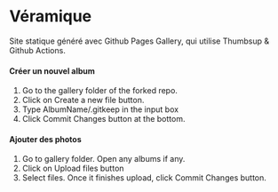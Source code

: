 # Véramique
Site statique généré avec Github Pages Gallery, qui utilise Thumbsup & Github Actions.

#### Créer un nouvel album
1. Go to the gallery folder of the forked repo.
2. Click on Create a new file button.
3. Type AlbumName/.gitkeep in the input box
4. Click Commit Changes button at the bottom.

#### Ajouter des photos
1. Go to gallery folder. Open any albums if any.
2. Click on Upload files button
3. Select files. Once it finishes upload, click Commit Changes button.
